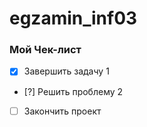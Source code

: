 # egzamin_inf03

### Мой Чек-лист

- [x] Завершить задачу 1
- [?] Решить проблему 2
- [ ] Закончить проект
